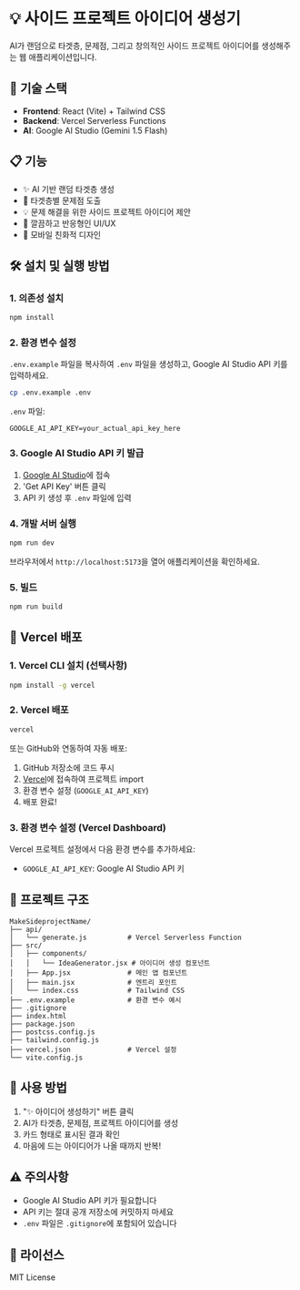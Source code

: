 # 💡 사이드 프로젝트 아이디어 생성기

AI가 랜덤으로 타겟층, 문제점, 그리고 창의적인 사이드 프로젝트 아이디어를 생성해주는 웹 애플리케이션입니다.

## 🚀 기술 스택

- **Frontend**: React (Vite) + Tailwind CSS
- **Backend**: Vercel Serverless Functions
- **AI**: Google AI Studio (Gemini 1.5 Flash)

## 📋 기능

- ✨ AI 기반 랜덤 타겟층 생성
- 🎯 타겟층별 문제점 도출
- 💡 문제 해결을 위한 사이드 프로젝트 아이디어 제안
- 🎨 깔끔하고 반응형인 UI/UX
- 📱 모바일 친화적 디자인

## 🛠️ 설치 및 실행 방법

### 1. 의존성 설치

```bash
npm install
```

### 2. 환경 변수 설정

`.env.example` 파일을 복사하여 `.env` 파일을 생성하고, Google AI Studio API 키를 입력하세요.

```bash
cp .env.example .env
```

`.env` 파일:
```
GOOGLE_AI_API_KEY=your_actual_api_key_here
```

### 3. Google AI Studio API 키 발급

1. [Google AI Studio](https://makersuite.google.com/app/apikey)에 접속
2. 'Get API Key' 버튼 클릭
3. API 키 생성 후 `.env` 파일에 입력

### 4. 개발 서버 실행

```bash
npm run dev
```

브라우저에서 `http://localhost:5173`을 열어 애플리케이션을 확인하세요.

### 5. 빌드

```bash
npm run build
```

## 🚢 Vercel 배포

### 1. Vercel CLI 설치 (선택사항)

```bash
npm install -g vercel
```

### 2. Vercel 배포

```bash
vercel
```

또는 GitHub와 연동하여 자동 배포:

1. GitHub 저장소에 코드 푸시
2. [Vercel](https://vercel.com)에 접속하여 프로젝트 import
3. 환경 변수 설정 (`GOOGLE_AI_API_KEY`)
4. 배포 완료!

### 3. 환경 변수 설정 (Vercel Dashboard)

Vercel 프로젝트 설정에서 다음 환경 변수를 추가하세요:

- `GOOGLE_AI_API_KEY`: Google AI Studio API 키

## 📁 프로젝트 구조

```
MakeSideprojectName/
├── api/
│   └── generate.js          # Vercel Serverless Function
├── src/
│   ├── components/
│   │   └── IdeaGenerator.jsx # 아이디어 생성 컴포넌트
│   ├── App.jsx              # 메인 앱 컴포넌트
│   ├── main.jsx             # 엔트리 포인트
│   └── index.css            # Tailwind CSS
├── .env.example             # 환경 변수 예시
├── .gitignore
├── index.html
├── package.json
├── postcss.config.js
├── tailwind.config.js
├── vercel.json              # Vercel 설정
└── vite.config.js
```

## 🎯 사용 방법

1. "✨ 아이디어 생성하기" 버튼 클릭
2. AI가 타겟층, 문제점, 프로젝트 아이디어를 생성
3. 카드 형태로 표시된 결과 확인
4. 마음에 드는 아이디어가 나올 때까지 반복!

## ⚠️ 주의사항

- Google AI Studio API 키가 필요합니다
- API 키는 절대 공개 저장소에 커밋하지 마세요
- `.env` 파일은 `.gitignore`에 포함되어 있습니다

## 📝 라이선스

MIT License
